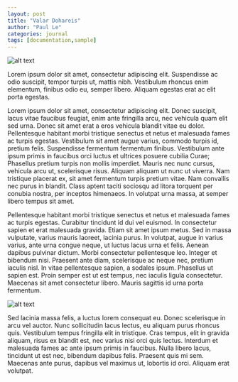 ```yaml
---
layout: post
title: "Valar Dohareis"
author: "Paul Le"
categories: journal
tags: [documentation,sample]
---
```


![alt text](https://user-images.githubusercontent.com/35342732/49939373-ad75dc00-ff02-11e8-8a60-c915570ab57a.png "Lagrange Demo Image")

Lorem ipsum dolor sit amet, consectetur adipiscing elit.
Suspendisse ac odio suscipit, tempor turpis ut, mattis nibh.
Vestibulum rhoncus enim elementum, finibus odio eu, semper libero.
Aliquam egestas erat ac elit porta egestas.

Lorem ipsum dolor sit amet, consectetur adipiscing elit. Donec suscipit, lacus vitae faucibus feugiat, enim ante fringilla arcu, nec vehicula quam elit sed urna. Donec sit amet erat a eros vehicula blandit vitae eu dolor. Pellentesque habitant morbi tristique senectus et netus et malesuada fames ac turpis egestas. Vestibulum sit amet augue varius, commodo turpis id, pretium felis. Suspendisse fermentum fermentum finibus. Vestibulum ante ipsum primis in faucibus orci luctus et ultrices posuere cubilia Curae; Phasellus pretium turpis non mollis imperdiet. Mauris nec nunc cursus, vehicula arcu ut, scelerisque risus. Aliquam aliquam ut nunc ut viverra. Nam tristique placerat ex, sit amet fermentum turpis pretium vitae. Nam convallis nec purus in blandit. Class aptent taciti sociosqu ad litora torquent per conubia nostra, per inceptos himenaeos. In volutpat urna massa, at semper libero tempus sit amet.

Pellentesque habitant morbi tristique senectus et netus et malesuada fames ac turpis egestas. Curabitur tincidunt id dui vel euismod. In consectetur sapien et erat malesuada gravida. Etiam sit amet ipsum metus. Sed in massa vulputate, varius mauris laoreet, lacinia purus. In volutpat, augue in varius varius, ante urna congue neque, ut luctus lacus urna et felis. Aenean dapibus pulvinar dictum. Morbi consectetur pellentesque leo. Integer et bibendum nisi. Praesent ante diam, scelerisque ac neque nec, pretium iaculis nisl. In vitae pellentesque sapien, a sodales ipsum. Phasellus ut sapien est. Proin semper est ut est tempus, nec iaculis ligula consectetur. Maecenas sit amet consectetur libero. Mauris sagittis id urna porta fermentum.

![alt text](https://user-images.githubusercontent.com/35342732/50214062-5b6f0380-03a5-11e9-9440-b3422f3b0bba.png "Lagrange Demo Image")

Sed lacinia massa felis, a luctus lorem consequat eu. Donec scelerisque in arcu vel auctor. Nunc sollicitudin lacus lectus, eu aliquam purus rhoncus quis. Vestibulum tempus fringilla elit in tristique. Cras tempus, elit in gravida aliquam, risus ex blandit est, nec varius nisi orci quis lectus. Interdum et malesuada fames ac ante ipsum primis in faucibus. Nulla libero lacus, tincidunt ut est nec, bibendum dapibus felis. Praesent quis mi sem. Maecenas ante purus, dapibus vel maximus ut, lobortis id orci. Aliquam erat volutpat.

